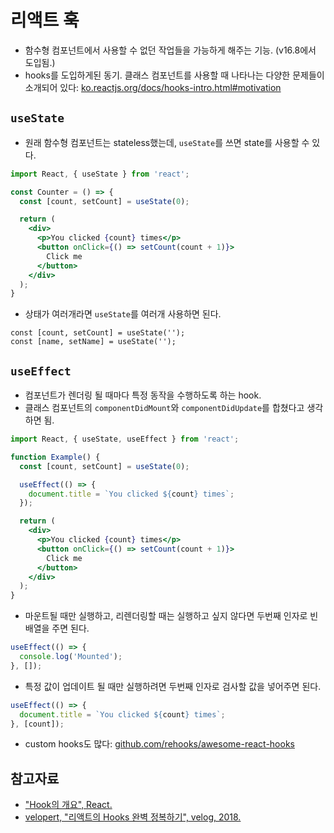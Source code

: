 # 리액트 훅

* 함수형 컴포넌트에서 사용할 수 없던 작업들을 가능하게 해주는 기능. (v16.8에서 도입됨.)
* hooks를 도입하게된 동기. 클래스 컴포넌트를 사용할 때 나타나는 다양한 문제들이 소개되어 있다: [ko.reactjs.org/docs/hooks-intro.html#motivation](https://ko.reactjs.org/docs/hooks-intro.html#motivation)

 ## `useState`

* 원래 함수형 컴포넌트는 stateless했는데, `useState`를 쓰면 state를 사용할 수 있다.

```jsx
import React, { useState } from 'react';

const Counter = () => {
  const [count, setCount] = useState(0);

  return (
    <div>
      <p>You clicked {count} times</p>
      <button onClick={() => setCount(count + 1)}>
        Click me
      </button>
    </div>
  );
}
```

* 상태가 여러개라면 `useState`를 여러개 사용하면 된다.

```tsx
const [count, setCount] = useState('');
const [name, setName] = useState('');
```

## `useEffect`

* 컴포넌트가 렌더링 될 때마다 특정 동작을 수행하도록 하는 hook.
* 클래스 컴포넌트의 `componentDidMount`와 `componentDidUpdate`를 합쳤다고 생각하면 됨.

```jsx
import React, { useState, useEffect } from 'react';

function Example() {
  const [count, setCount] = useState(0);

  useEffect(() => {
    document.title = `You clicked ${count} times`;
  });

  return (
    <div>
      <p>You clicked {count} times</p>
      <button onClick={() => setCount(count + 1)}>
        Click me
      </button>
    </div>
  );
}
```

* 마운트될 때만 실행하고, 리렌더링할 때는 실행하고 싶지 않다면 두번째 인자로 빈 배열을 주면 된다.

```jsx
useEffect(() => {
  console.log('Mounted');
}, []);
```

* 특정 값이 업데이트 될 때만 실행하려면 두번째 인자로 검사할 값을 넣어주면 된다.

```jsx
useEffect(() => {
  document.title = `You clicked ${count} times`;
}, [count]);
```

* custom hooks도 많다: [github.com/rehooks/awesome-react-hooks](https://github.com/rehooks/awesome-react-hooks)

## 참고자료

* ["Hook의 개요", React.](https://ko.reactjs.org/docs/hooks-intro.html)
* [velopert, "리액트의 Hooks 완벽 정복하기", velog, 2018.](https://velog.io/@velopert/react-hooks)
